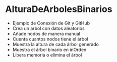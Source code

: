# AlturaDeArbolesBinarios
- Ejemplo de Conexión de Git y GitHub
- Crea un arbol con datos aleatorios
- Añade nodos de manera manual
- Cuenta cuantos nodos tiene el árbol
- Muestra la altura de cada árbol generado
- Muestra el árbol binario en inOrden
- Libera memoria o elimina el árbol
